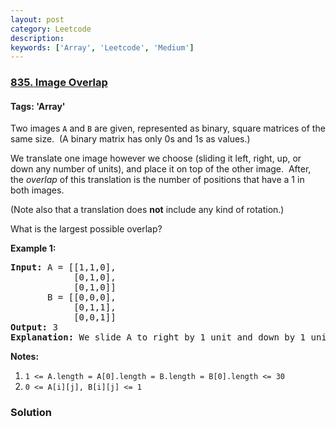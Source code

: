 ```yaml
---
layout: post
category: Leetcode
description: 
keywords: ['Array', 'Leetcode', 'Medium']
---
```

### [835. Image Overlap](https://leetcode.com/problems/image-overlap)

#### Tags: 'Array'

<div class="content__u3I1 question-content__JfgR"><div><p>Two images <code>A</code> and <code>B</code> are given, represented as binary, square matrices of the same size.  (A binary matrix has only 0s and 1s as values.)</p>
<p>We translate one image however we choose (sliding it left, right, up, or down any number of units), and place it on top of the other image.  After, the <em>overlap</em> of this translation is the number of positions that have a 1 in both images.</p>
<p>(Note also that a translation does <strong>not</strong> include any kind of rotation.)</p>
<p>What is the largest possible overlap?</p>
<p><strong>Example 1:</strong></p>
<pre><strong>Input: </strong>A = [[1,1,0],
            [0,1,0],
            [0,1,0]]
       B = [[0,0,0],
            [0,1,1],
            [0,0,1]]
<strong>Output: </strong>3
<strong>Explanation:</strong> We slide A to right by 1 unit and down by 1 unit.</pre>
<p><strong>Notes:</strong> </p>
<ol>
<li><code>1 &lt;= A.length = A[0].length = B.length = B[0].length &lt;= 30</code></li>
<li><code>0 &lt;= A[i][j], B[i][j] &lt;= 1</code></li>
</ol>
</div></div>

### Solution
